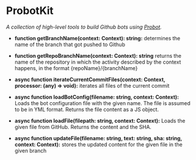# ProbotKit

_A collection of high-level tools to build Github bots using [Probot](https://probot.github.io)._

<a textrun="all-exported">

- **function getBranchName(context: Context): string:**
  determines the name of the branch that got pushed to Github

- **function getRepoBranchName(context: Context): string**
  returns the name of the repository in which the activity described by the context happens,
  in the format {repoName}/{branchName}

- **async function iterateCurrentCommitFiles(context: Context, processor: (any) => void):**
  iterates all files of the current commit

- **async function loadBotConfig(filename: string, context: Context):**
  Loads the bot configuration file with the given name.
  The file is assumed to be in YML format.
  Returns the file content as a JS object.

- **async function loadFile(filepath: string, context: Context):**
  Loads the given file from GitHub.
  Returns the content and the SHA.

- **async function updateFile(filename: string, text: string, sha: string, context: Context):**
  stores the updated content for the given file in the given branch

</a>
